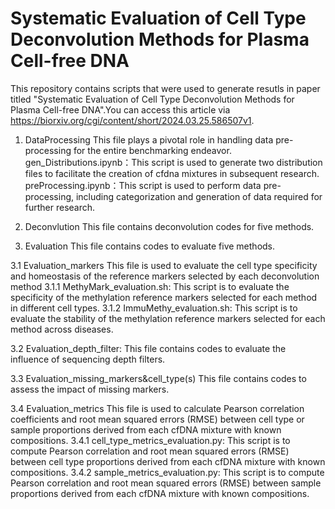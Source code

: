 Systematic Evaluation of Cell Type Deconvolution Methods for Plasma Cell-free DNA
=================================================================================

This repository contains scripts that were used to generate resutls in paper titled "Systematic Evaluation of Cell Type Deconvolution Methods for Plasma Cell-free DNA".You can access this article via https://biorxiv.org/cgi/content/short/2024.03.25.586507v1.

1. DataProcessing
This file plays a pivotal role in handling data pre-processing for the entire benchmarking endeavor. 
gen_Distributions.ipynb：This script is used to generate two distribution files to facilitate the creation of cfdna mixtures in subsequent research.
preProcessing.ipynb：This script is used to perform data pre-processing, including categorization and generation of data required for further research.

2. Deconvlution
This file contains deconvolution codes for five methods.

3. Evaluation
This file contains codes to evaluate five methods.

3.1 Evaluation_markers
This file is used to evaluate the cell type specificity and homeostasis of the reference markers selected by each deconvolution method
3.1.1 MethyMark_evaluation.sh: This script is to evaluate the specificity of the methylation reference markers selected for each method in different cell types.
3.1.2 ImmuMethy_evaluation.sh: This script is to evaluate the stability of the methylation reference markers selected for each method across diseases.

3.2 Evaluation_depth_filter:
This file contains codes to evaluate the influence of sequencing depth filters.

3.3 Evaluation_missing_markers&cell_type(s)
This file contains codes to assess the impact of missing markers.

3.4 Evaluation_metrics
This file is used to calculate Pearson correlation coefficients and root mean squared errors (RMSE) between cell type or sample proportions derived from each cfDNA mixture with known compositions.
3.4.1 cell_type_metrics_evaluation.py: This script is to compute Pearson correlation and root mean squared errors (RMSE) between cell type proportions derived from each cfDNA mixture with known compositions. 
3.4.2 sample_metrics_evaluation.py: This script is to compute Pearson correlation and root mean squared errors (RMSE) between sample proportions derived from each cfDNA mixture with known compositions. 
